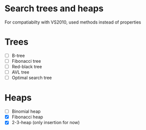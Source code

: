 # Search trees and heaps
For compatiabilty with VS2010, used methods instead of properties

# Trees
- [ ] B-tree
- [ ] Fibonacci tree
- [ ] Red-black tree
- [ ] AVL tree
- [ ] Optimal search tree

# Heaps
- [ ] Binomial heap
- [x] Fibonacci heap
- [x] 2-3-heap (only insertion for now)
